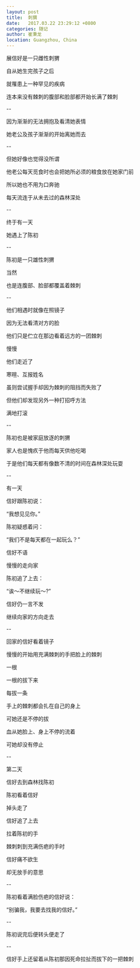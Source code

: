 ```yaml
---
layout: post
title:  刺猬
date:   2017.03.22 23:29:12 +0800
categories: 随记
author: 崔秉龙
location: Guangzhou, China
---
```













展信好是一只雌性刺猬

自从她生完孩子之后

就罹患上一种罕见的疾病

连本来没有棘刺的腹部和脸部都开始长满了棘刺

--

因为渐渐的无法拥抱及看清她表情

她老公及孩子渐渐的开始离她而去

--

但她好像也觉得没所谓

他老公每天觅食时也会把她所必须的粮食放在她家门前

所以她也不用为口奔驰

每天流连于从未去过的森林深处

--

终于有一天

她遇上了陈初

--

陈初是一只雄性刺猬

当然

也是连腹部、脸部都覆盖着棘刺

--

他们相遇时就像在照镜子

因为无法看清对方的脸

他们只是伫立在那边看着远方的一团棘刺

慢慢

他们走近了

寒暄、互报姓名

虽则尝试握手却因为棘刺的阻挡而失败了

但他们却发现另外一种打招呼方法

满地打滚

--

陈初也是被家庭放逐的刺猬

家人也是愧疚于他而每天供他吃喝

于是他们每天都有像数不清的时间在森林深处玩耍

--



有一天

信好跟陈初说：

“我想见见你。”

陈初疑惑着问：

“我们不是每天都在一起玩么？”

信好不语

慢慢的走向家

陈初追了上去：

“诶～不继续玩～?”

信好仍一言不发

继续向家的方向走去

--

回家的信好看着镜子

慢慢的开始用充满棘刺的手把脸上的棘刺

一根

一根的拔下来

每拔一条

手上的棘刺都会扎在自己的身上

可她还是不停的拔

血从她脸上、身上不停的流着

可她却没有停止

--

第二天

信好去到森林找陈初

陈初看着信好

掉头走了

信好追了上去

拉着陈初的手

棘刺刺到充满伤疤的手时

信好痛不欲生

却无放手的意思

--

陈初看着满脸伤疤的信好说：

“别骗我，我要去找我的信好。”

--

陈初说完后便转头便走了

--

信好手上还留着从陈初那因死命拉扯而拔下的一把棘刺